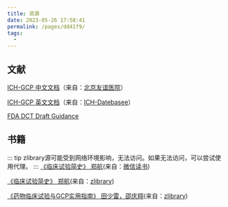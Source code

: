 ```yaml
---
title: 资源
date: 2023-05-26 17:58:41
permalink: /pages/dd41f9/
tags:
  - 
---
```


## 文献

[ICH-GCP 中文文档](http://www.bfh.com.cn/Sites/Uploaded/File/2022/11/146380403713113107264971875.pdf)（来自：[北京友谊医院](http://www.bfh.com.cn/)）

[ICH-GCP 英文文档](https://database.ich.org/sites/default/files/E6_R2_Addendum.pdf)（来自：[ICH-Datebasee](https://database.ich.org/)）

[FDA DCT Draft Guidance](https://mp.weixin.qq.com/s?__biz=MjM5ODI5MzI0NA==&mid=2651526208&idx=3&sn=f11ced4c0c1ded177893d7f1255acb8a&chksm=bd334fd38a44c6c5548e51ec2441b54eeae7d180ae7d5ee3a268c17fafe9af585f4a4a797ecb&mpshare=1&scene=24&srcid=0526AUNnMwtUexzmY9HcuFsV&sharer_sharetime=1685101176395&sharer_shareid=4425802971c1d7250369dc6a47c7cb3c&version=4.0.20.832&platform=mac#rd)

## 书籍
::: tip
zlibrary源可能受到网络环境影响，无法访问。如果无法访问，可以尝试使用代理。
:::
[《临床试验简史》 郑航](https://weread.qq.com/web/reader/b2432e607214ca2cb2405fdkc81322c012c81e728d9d180)(来自：[微信读书](https://weread.qq.com/))

[《临床试验简史》 郑航](https://zlibrary-asia.se/book/21705748/64aa69)(来自：[zlibrary](https://zlibrary.asia/))

[《药物临床试验与GCP实用指南》 田少雷，邵庆翔](https://zlibrary-asia.se/book/21555493/f06e93)(来自：[zlibrary](https://zlibrary.asia/))